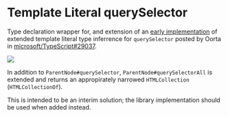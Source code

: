 # Template Literal querySelector

Type declaration wrapper for, and extension of an [early implementation][playground] of extended template literal type inferrence for `querySelector` posted by Oorta in [microsoft/TypeScript#29037][issue]. 

![][ex01]

In addition to `ParentNode#querySelector`, `ParentNode#querySelectorAll` is extended and returns an appropirately narrowed `HTMLCollection` (`HTMLCollectionOf`).

This is intended to be an interim solution; the library implementation should be used when added instead.

[playground]: https://tsplay.dev/BmxabW
[issue]: https://github.com/microsoft/TypeScript/issues/29037

[ex01]: ./media/example-01.png
